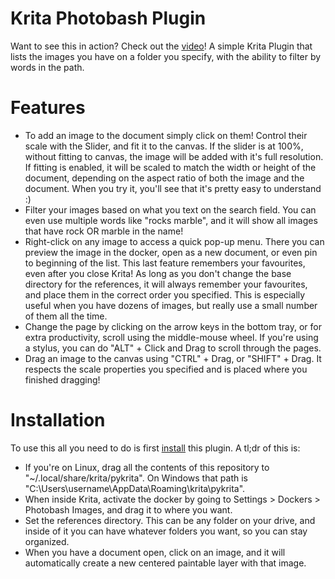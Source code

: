 # Krita Photobash Plugin

Want to see this in action? Check out the [video](https://youtu.be/QX9jwhfpB_8)!
A simple Krita Plugin that lists the images you have on a folder you specify, with the ability to filter by words in the path. 

# Features

- To add an image to the document simply click on them! Control their scale with the Slider, and fit it to the canvas. If the slider is at 100%, without fitting to canvas, the image will be added with it's full resolution. If fitting is enabled, it will be scaled to match the width or height of the document, depending on the aspect ratio of both the image and the document. When you try it, you'll see that it's pretty easy to understand :)  
- Filter your images based on what you text on the search field. You can even use multiple words like "rocks marble", and it will show all images that have rock OR marble in the name! 
- Right-click on any image to access a quick pop-up menu. There you can preview the image in the docker, open as a new document, or even pin to beginning of the list. This last feature remembers your favourites, even after you close Krita! As long as you don't change the base directory for the references, it will always remember your favourites, and place them in the correct order you specified. This is especially useful when you have dozens of images, but really use a small number of them all the time.
- Change the page by clicking on the arrow keys in the bottom tray, or for extra productivity, scroll using the middle-mouse wheel. If you're using a stylus, you can do "ALT" + Click and Drag to scroll through the pages. 
- Drag an image to the canvas using "CTRL" + Drag, or "SHIFT" + Drag. It respects the scale properties you specified and is placed where you finished dragging! 

# Installation

To use this all you need to do is first [install](https://docs.krita.org/en/user_manual/python_scripting/krita_python_plugin_howto.html) this plugin. A tl;dr of this is: 
- If you're on Linux, drag all the contents of this repository to "~/.local/share/krita/pykrita". On Windows that path is "C:\Users\username\AppData\Roaming\krita\pykrita". 
- When inside Krita, activate the docker by going to Settings > Dockers > Photobash Images, and drag it to where you want. 
- Set the references directory. This can be any folder on your drive, and inside of it you can have whatever folders you want, so you can stay organized.
- When you have a document open, click on an image, and it will automatically create a new centered paintable layer with that image.